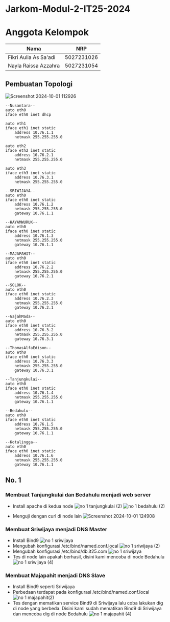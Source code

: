 # Jarkom-Modul-2-IT25-2024

# Anggota Kelompok
| Nama  | NRP  |
|----------|----------|
| Fikri Aulia As Sa'adi  | 5027231026 |
| Nayla Raissa Azzahra  | 5027231054 |

## Pembuatan Topologi
![Screenshot 2024-10-01 112926](https://github.com/user-attachments/assets/5a11cd09-9ea6-4940-947d-8b80714efaf3)

```
--Nusantara--
auto eth0
iface eth0 inet dhcp

auto eth1
iface eth1 inet static
	address 10.76.1.1
	netmask 255.255.255.0

auto eth2
iface eth2 inet static
	address 10.76.2.1
	netmask 255.255.255.0

auto eth3
iface eth3 inet static
	address 10.76.3.1
	netmask 255.255.255.0

--SRIWIJAYA--
auto eth0
iface eth0 inet static
	address 10.76.1.2
	netmask 255.255.255.0
	gateway 10.76.1.1

--HAYAMWURUK--
auto eth0
iface eth0 inet static
	address 10.76.1.3
	netmask 255.255.255.0
	gateway 10.76.1.1

--MAJAPAHIT--
auto eth0
iface eth0 inet static
	address 10.76.2.2
	netmask 255.255.255.0
	gateway 10.76.2.1

--SOLOK--
auto eth0
iface eth0 inet static
	address 10.76.2.3
	netmask 255.255.255.0
	gateway 10.76.2.1

--GajahMada--
auto eth0
iface eth0 inet static
	address 10.76.3.2
	netmask 255.255.255.0
	gateway 10.76.3.1

--ThomasAlfaEdison--
auto eth0
iface eth0 inet static
	address 10.76.3.3
	netmask 255.255.255.0
	gateway 10.76.3.1

--Tanjungkulai--
auto eth0
iface eth0 inet static
	address 10.76.1.4
	netmask 255.255.255.0
	gateway 10.76.1.1

--Bedahulu--
auto eth0
iface eth0 inet static
	address 10.76.1.5
	netmask 255.255.255.0
	gateway 10.76.1.1

--Kotalingga--
auto eth0
iface eth0 inet static
	address 10.76.1.6
	netmask 255.255.255.0
	gateway 10.76.1.1
```

## No. 1

### Membuat Tanjungkulai dan Bedahulu menjadi web server
- Install apache di kedua node
![no 1 tanjungkulai (2)](https://github.com/user-attachments/assets/a4a26759-77c3-42ea-8d57-01a928c43eda)
![no 1 bedahulu (2)](https://github.com/user-attachments/assets/0d4f0b92-0646-46c3-a868-7bef68f49cc5)

- Menguji dengan curl di node lain
![Screenshot 2024-10-01 124908](https://github.com/user-attachments/assets/faf3eeed-30f3-4d20-8e75-0aa7030941e1)

### Membuat Sriwijaya menjadi DNS Master
- Install Bind9
![no 1 sriwijaya](https://github.com/user-attachments/assets/9ee41855-436c-4fa8-941f-a183c0185492)
- Mengubah konfigurasi /etc/bind/named.conf.local
![no 1 sriwijaya (2)](https://github.com/user-attachments/assets/49fd93a6-7662-4dbb-b2c6-6be675626c88)
- Mengubah konfigurasi /etc/bind/db.it25.com
![no 1 sriwijaya](https://github.com/user-attachments/assets/b7f0bcf8-9f09-4dff-8c75-1c052dcaf5b1)
- Tes di node lain apakah berhasil, disini kami mencoba di node Bedahulu
![no 1 sriwijaya (4)](https://github.com/user-attachments/assets/3a0b51b4-3aaa-4231-8d7d-bad347e4f699)

### Membuat Majapahit menjadi DNS Slave
- Install Bind9 seperti Sriwijaya
- Perbedaan terdapat pada konfigurasi /etc/bind/named.conf.local
![no 1 majapahit(2)](https://github.com/user-attachments/assets/92b920ec-3154-4f66-9cfd-5f405065f5da)
- Tes dengan mematikan service Bind9 di Sriwijaya lalu coba lakukan dig di node yang berbeda. Disini kami sudah mematikan Bind9 di Sriwijaya dan mencoba dig di node Bedahulu
![no 1 majapahit (4)](https://github.com/user-attachments/assets/5416f5ad-c6d5-434b-8417-0208b5b8cdfd)




